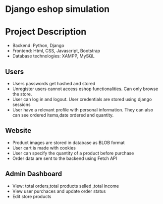 # Django eshop simulation

# Project Description
- Backend: Python, Django
- Frontend: Html, CSS, Javascript, Bootstrap
- Database technologies: XAMPP, MySQL
## Users
- Users passwords get hashed and stored
- Unregister users cannot access eshop functionalities. Can only browse the store.
- User can log in and logout. User credentials are stored using django sessions
- User have a relevant profile with personal information. They can also can see ordered items,date ordered and quantity.

## Website
- Product images are stored in database as BLOB format
- User cart is made with cookies
- User can specify the quantity of a product before purchase
- Order data are sent to the backend using Fetch API

## Admin Dashboard
- View: total orders,total products selled ,total income
- View user purchaces and update order status
- Edit store products
